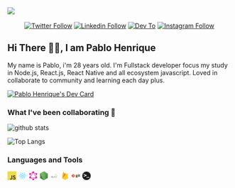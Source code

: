 <img src="https://github.com/pablohdev/pablohdev/blob/master/1500x500.jpg?raw=true" />
<p align="center">
	<a href="https://twitter.com/pablohdev">
		<img  src="https://img.shields.io/twitter/follow/pablohdev?color=%231DA1F2&amp;label=Follow%20me&amp;logo=Twitter&amp;style=for-the-badge" alt="Twitter Follow"></a> 
    <a href="https://linkedin.com/in/pablohdev"><img src="https://img.shields.io/badge/Follow%20me%20-blue?style=for-the-badge&logo=Linkedin" alt="Linkedin Follow"></a> 
    <a href="https://dev.to/pablohdev"><img src="https://img.shields.io/badge/DEV.to-black?style=for-the-badge" alt="Dev To"></a>
     <a href="https://instagram.com/pablohdev"><img src="https://img.shields.io/badge/Follow%20me%20-black?style=for-the-badge&logo=Instagram&logoColor=%231DA1F2" alt="Instagram Follow"></a> 
</p>

## Hi There 🙋‍♂️, I am Pablo Henrique 

My name is Pablo, i'm 28 years old. I'm Fullstack developer focus my study in Node.js, React.js, React Native and all ecosystem javascript. Loved in collaborate to community and learning each day plus.

<a href="https://app.daily.dev/pablohdev"><img src="https://api.daily.dev/devcards/v2/aADFQDJ5fwMO6DfZmlO5E.png?r=fob" width="356" alt="Pablo Henrique's Dev Card"/></a>

###   What I've been collaborating 🚀

<p><img src="https://github-readme-stats.vercel.app/api?username=pablohdev&amp;show_icons=true&theme=dark" alt="github stats"></p>

![Top Langs](https://github-readme-stats.vercel.app/api/top-langs/?username=pablohdev&layout=compact)

### Languages and Tools
<p>
<img height="20" src="https://raw.githubusercontent.com/github/explore/80688e429a7d4ef2fca1e82350fe8e3517d3494d/topics/javascript/javascript.png">
<img height="20" src="https://raw.githubusercontent.com/github/explore/80688e429a7d4ef2fca1e82350fe8e3517d3494d/topics/react/react.png">
<img height="20" src="https://raw.githubusercontent.com/github/explore/5c058a388828bb5fde0bcafd4bc867b5bb3f26f3/topics/graphql/graphql.png">
<img height="20" src="https://raw.githubusercontent.com/github/explore/80688e429a7d4ef2fca1e82350fe8e3517d3494d/topics/nodejs/nodejs.png">
<img height="20" src="https://raw.githubusercontent.com/github/explore/80688e429a7d4ef2fca1e82350fe8e3517d3494d/topics/mysql/mysql.png">
<img height="20" src="https://raw.githubusercontent.com/github/explore/80688e429a7d4ef2fca1e82350fe8e3517d3494d/topics/firebase/firebase.png">
<img height="20" src="https://raw.githubusercontent.com/github/explore/80688e429a7d4ef2fca1e82350fe8e3517d3494d/topics/git/git.png">
<img height="20" src="https://raw.githubusercontent.com/github/explore/80688e429a7d4ef2fca1e82350fe8e3517d3494d/topics/terminal/terminal.png">
<p>
